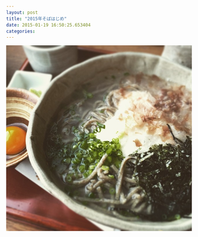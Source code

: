 ```yaml
---
layout: post
title: "2015年そばはじめ"
date: 2015-01-19 16:50:25.653404
categories: 
---
```


![東風](/assets/images/201501/10890809_1526668507601150_2107771106_n.jpg)


